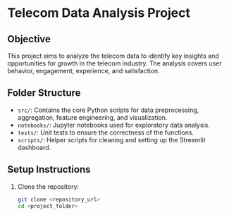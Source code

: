 # Telecom Data Analysis Project

## Objective
This project aims to analyze the telecom data to identify key insights and opportunities for growth in the telecom industry. The analysis covers user behavior, engagement, experience, and satisfaction.

## Folder Structure
- `src/`: Contains the core Python scripts for data preprocessing, aggregation, feature engineering, and visualization.
- `notebooks/`: Jupyter notebooks used for exploratory data analysis.
- `tests/`: Unit tests to ensure the correctness of the functions.
- `scripts/`: Helper scripts for cleaning and setting up the Streamlit dashboard.

## Setup Instructions

1. Clone the repository:
   ```bash
   git clone <repository_url>
   cd <project_folder>
